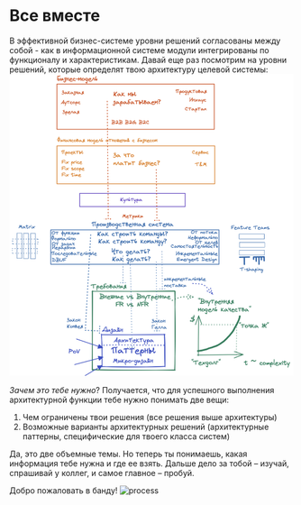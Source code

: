Все вместе
==========
В эффективной бизнес-системе уровни решений согласованы между собой - как в информационной системе модули интегрированы по функционалу и характеристикам.
Давай еще раз посмотрим на уровни решений, которые определят твою архитектуру целевой системы:
![process](img/ch12-pic01-thewhole.png "All decisions")

_Зачем это тебе нужно_?
Получается, что для успешного выполнения архитектурной функции тебе нужно понимать две вещи:
1. Чем ограничены твои решения (все решения выше архитектуры)
1. Возможные варианты архитектурных решений (архитектурные паттерны, специфические для твоего класса систем)

Да, это две объемные темы. Но теперь ты понимаешь, какая информация тебе нужна и где ее взять. 
Дальше дело за тобой – изучай, спрашивай у коллег, и самое главное – пробуй.   

Добро пожаловать в банду!
![process](img/ch12-pic02-welcome.png "Welcome to Discipline of Software Architecture")